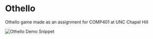 # Othello

Othello game made as an assignment for COMP401 at UNC Chapel Hill

![Othello Demo Snippet](https://media.giphy.com/media/RkuKNUJyZF8sjFTWSb/giphy.gif)